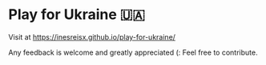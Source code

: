 # Play for Ukraine 🇺🇦
Visit at https://inesreisx.github.io/play-for-ukraine/

Any feedback is welcome and greatly appreciated (:
Feel free to contribute.

